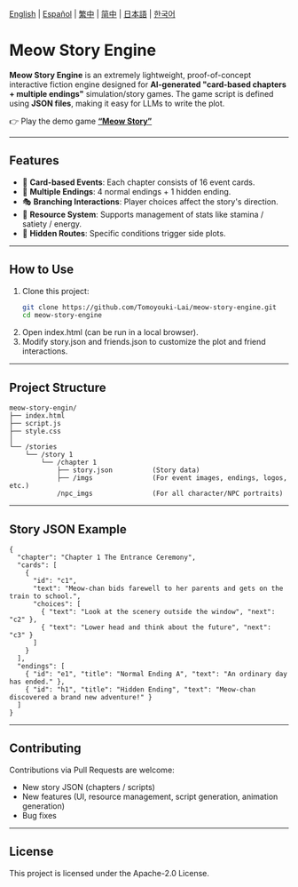 [English](README.md) | [Español](readmes/README.es.md) | [繁中](readmes/README.zh-Hant.md) | [简中](readmes/README.zh-Hans.md) | [日本語](readmes/README.ja.md) | [한국어](readmes/README.ko.md)

# Meow Story Engine
**Meow Story Engine** is an extremely lightweight, proof-of-concept interactive fiction engine designed for **AI-generated "card-based chapters + multiple endings"** simulation/story games.
The game script is defined using **JSON files**, making it easy for LLMs to write the plot.

👉 Play the demo game [**“Meow Story”**](https://meow-story-engine.vercel.app/)

---

## Features

- 📖 **Card-based Events**: Each chapter consists of 16 event cards.
- 🔀 **Multiple Endings**: 4 normal endings + 1 hidden ending.
- 🎭 **Branching Interactions**: Player choices affect the story's direction.
- 🎒 **Resource System**: Supports management of stats like stamina / satiety / energy.
- 🌟 **Hidden Routes**: Specific conditions trigger side plots.

---

## How to Use

1. Clone this project:
   ```bash
   git clone https://github.com/Tomoyouki-Lai/meow-story-engine.git
   cd meow-story-engine
2. Open index.html (can be run in a local browser).
3. Modify story.json and friends.json to customize the plot and friend interactions.

---

## Project Structure

```
meow-story-engin/
├── index.html
├── script.js
├── style.css
│
└── /stories
    └── /story 1
        └── /chapter 1
            ├── story.json          (Story data)
            ├── /imgs               (For event images, endings, logos, etc.)
            /npc_imgs               (For all character/NPC portraits)
```
---

## Story JSON Example

```
{
  "chapter": "Chapter 1 The Entrance Ceremony",
  "cards": [
    {
      "id": "c1",
      "text": "Meow-chan bids farewell to her parents and gets on the train to school.",
      "choices": [
        { "text": "Look at the scenery outside the window", "next": "c2" },
        { "text": "Lower head and think about the future", "next": "c3" }
      ]
    }
  ],
  "endings": [
    { "id": "e1", "title": "Normal Ending A", "text": "An ordinary day has ended." },
    { "id": "h1", "title": "Hidden Ending", "text": "Meow-chan discovered a brand new adventure!" }
  ]
}
```

---

## Contributing

Contributions via Pull Requests are welcome:
- New story JSON (chapters / scripts)
- New features (UI, resource management, script generation, animation generation)
- Bug fixes

---

## License

This project is licensed under the Apache-2.0 License.
